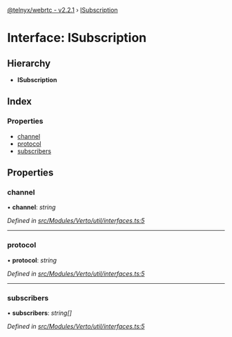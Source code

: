 [@telnyx/webrtc - v2.2.1](../README.md) › [ISubscription](isubscription.md)

# Interface: ISubscription

## Hierarchy

* **ISubscription**

## Index

### Properties

* [channel](isubscription.md#channel)
* [protocol](isubscription.md#protocol)
* [subscribers](isubscription.md#subscribers)

## Properties

###  channel

• **channel**: *string*

*Defined in [src/Modules/Verto/util/interfaces.ts:5](https://github.com/team-telnyx/webrtc/blob/8cdca06/packages/js/src/Modules/Verto/util/interfaces.ts#L5)*

___

###  protocol

• **protocol**: *string*

*Defined in [src/Modules/Verto/util/interfaces.ts:5](https://github.com/team-telnyx/webrtc/blob/8cdca06/packages/js/src/Modules/Verto/util/interfaces.ts#L5)*

___

###  subscribers

• **subscribers**: *string[]*

*Defined in [src/Modules/Verto/util/interfaces.ts:5](https://github.com/team-telnyx/webrtc/blob/8cdca06/packages/js/src/Modules/Verto/util/interfaces.ts#L5)*
